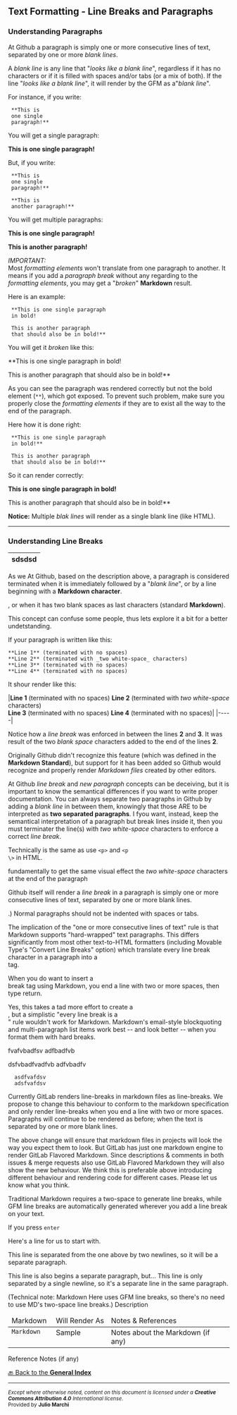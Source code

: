 ## Text Formatting - Line Breaks and Paragraphs

### Understanding Paragraphs

At Github a paragraph is simply one or more consecutive lines of text, separated by one or more _blank lines_.  

A _blank line_ is any line that "_looks like a blank line_", regardless if it has no characters or if it is filled with spaces and/or tabs (or a mix of both). If the line "_looks like a blank line_", it will render by the GFM as a"_blank line_".

For instance, if you write:

     **This is 
     one single
     paragraph!**

You will get a single paragraph:

**This is 
one single
paragraph!**

But, if you write:

     **This is 
     one single
     paragraph!**
     
     **This is 
     another paragraph!**
     
You will get multiple paragraphs:

**This is 
one single
paragraph!**
     
**This is 
another paragraph!**

*IMPORTANT:*  
Most _formatting elements_ won't translate from one paragraph to another. It means if you add a _paragraph break_ without any regarding to the _formatting elements_, you may get a "_broken_" **Markdown** result.

Here is an example:

     **This is one single paragraph 
     in bold! 
     
     This is another paragraph 
     that should also be in bold!**
     
You will get it _broken_ like this:

**This is one single paragraph 
in bold! 
     
This is another paragraph 
that should also be in bold!**
     
As you can see the paragraph was rendered correctly but not the bold element (<code>\*\*</code>), which got exposed. To prevent such problem, make sure you properly close the _formatting elements_ if they are to exist all the way to the end of the paragraph.

Here how it is done right:

     **This is one single paragraph 
     in bold!**
     
     This is another paragraph 
     that should also be in bold!**
     
So it can render correctly:

**This is one single paragraph 
in bold!**
     
This is another paragraph 
that should also be in bold!**


**Notice:** Multiple _blak lines_ will render as a single blank line (like HTML).

- - -

### Understanding Line Breaks

|sdsdsd|
|------|

As we At Github, based on the description above, a paragraph is considered terminated when it is immediately followed by a "_blank line_", or by a line beginning with a **Markdown character**.

, or when it has two blank spaces as last characters (standard **Markdown**).

This concept can confuse some people, thus lets explore it a bit for a better undetstanding.

If your paragraph is written like this:

    **Line 1** (terminated with no spaces)
    **Line 2** (terminated with _two white-space_ characters)  
    **Line 3** (terminated with no spaces)
    **Line 4** (terminated with no spaces)

It shour render like this:

|**Line 1** (terminated with no spaces)
**Line 2** (terminated with _two white-space_ characters)  
**Line 3** (terminated with no spaces)
**Line 4** (terminated with no spaces)|
|-----|

Notice how a _line break_ was enforced in between the lines **2** and **3**. It was result of the two _blank space_  characters added to the end of the lines **2**. 

Originally Github didn't recognize this feature (which was defined in the **Markdown Standard**), but support for it has been added so Github would recognize and properly render _Markdown files_ created by other editors. 

At Github _line break_ and _new paragraph_ concepts can be deceiving, but it is important to know the semantical differences if you want to write proper documentation. You can always separate two paragraphs in Github by adding a _blank line_ in between them, knowingly that those ARE to be interpreted as **two separated paragraphs**. I fyou want, instead, keep the semantical interpretation of a paragraph but break lines inside it, then you must terminater the line(s) with  _two white-space_ characters to enforce a correct _line break_.

Technically is the same as use <code>&lt;p&gt;</code> and <code>&lt;p \\&gt;</code> in HTML.

fundamentally to get the same visual effect the _two white-space_ characters at the end of the paragraph 




Github itself will render a _line break_ in a paragraph is simply one or more consecutive lines of text, separated by one or more blank lines.




.) Normal paragraphs should not be indented with spaces or tabs.

The implication of the "one or more consecutive lines of text" rule is that Markdown supports "hard-wrapped" text paragraphs. This differs significantly from most other text-to-HTML formatters (including Movable Type's "Convert Line Breaks" option) which translate every line break character in a paragraph into a <br /> tag.

When you do want to insert a <br /> break tag using Markdown, you end a line with two or more spaces, then type return.

Yes, this takes a tad more effort to create a <br />, but a simplistic "every line break is a <br />" rule wouldn't work for Markdown. Markdown's email-style blockquoting and multi-paragraph list items work best -- and look better -- when you format them with hard breaks.

      

fvafvbadfsv
adfbadfvb

   dsfvbadfvadfvb
   adfvbadfv
   
      asdfvafdsv
      adsfvafdsv


Currently GitLab renders line-breaks in markdown files as line-breaks. We propose to change this behaviour to conform to the markdown specification and only render line-breaks when you end a line with two or more spaces. Paragraphs will continue to be rendered as before; when the text is separated by one or more blank lines.

The above change will ensure that markdown files in projects will look the way you expect them to look. But GitLab has just one markdown engine to render GitLab Flavored Markdown. Since descriptions & comments in both issues & merge requests also use GitLab Flavored Markdown they will also show the new behaviour. We think this is preferable above introducing different behaviour and rendering code for different cases. Please let us know what you think.




Traditional Markdown requires a two-space to generate line breaks, while GFM line breaks are automatically generated wherever you add a line break on your text. 

If you press <code>enter</code>


Here's a line for us to start with.

This line is separated from the one above by two newlines, so it will be a separate paragraph.

This line is also begins a separate paragraph, but...
This line is only separated by a single newline, so it's a separate line in the same paragraph.

(Technical note: Markdown Here uses GFM line breaks, so there's no need to use MD's two-space line breaks.)
Description


<table width="100%" valign="top" style='border: none;'>
<thead>
<tr>
  <td width="20%" nowrap>Markdown</td>
  <td width="20%" nowrap>Will Render As</td>
  <td width="0%">Notes & References</td>
</tr>
</thead>
<tbody>
<tr>
  <td width="20%" valign="top" nowrap><code>Markdown</code></td>
  <td width="20%" valign="top" nowrap>Sample</td>
  <td width="0%" valign="top">
      Notes about the Markdown (if any)
  </td>
</tr>
</tbody>
</table>

Reference Notes (if any)

[🔙 Back to the **General Index**](README.md#general-index)

- - - 
<sup>
<i>Except where otherwise noted, content on this document is licensed under a <b>Creative Commons Attribution 4.0</b> International license</i>.<br />
Provided by <b>Julio Marchi</b>
</sup>
